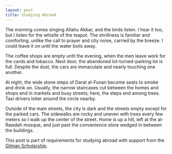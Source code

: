 ```yaml
---
layout: post
title: Studying Abroad
---
```

The morning comes singing Allahu Akbar, and the birds listen.<!--excerpt--> I hear it too, but I listen for the whistle of the teapot. The shrillness is familiar and comforting, unlike the call to prayer and city noise, carried by the breeze. I could leave it on until the water boils away. 
	
The coffee shops are empty until the evening, when the men leave work for the cards and tobacco. Next door, the abandoned lot-turned-parking lot is full. Despite the dust, the cars are immaculate and nearly touching one another.
	
At night, the wide stone steps of Darat al-Funan become seats to smoke and drink on. Usually, the narrow staircases cut between the homes and shops end in markets and busy streets; here, the steps end among trees. Taxi drivers loiter around the circle nearby. 
	
Outside of the main streets, the city is dark and the streets empty except for the parked cars. The sidewalks are rocky and uneven with trees every few meters so I walk up the center of the street. Home is up a hill, left at the al-Rawdah mosque, and just past the convenience store wedged in between the buildings.
  
This post is part of requirements for studying abroad with support from the [Gilman Scholarship](https://www.iie.org/Programs/Gilman-Scholarship-Program).




